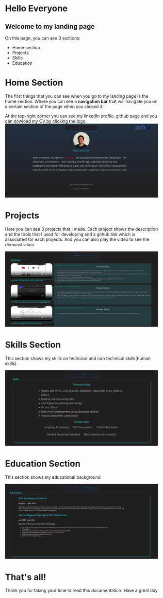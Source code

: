 <div>
<h1>Hello Everyone</h1>
<h2>Welcome to my landing page</h2>
<p>On this page, you can see 3 sections:</p>
<ul>
<li>Home section</li>
<li>Projects</li>
<li>Skills</li>
<li>Education</li>
</ul>
</div>
<h1>Home Section</h1>
<p>The first things that you can see when you go to my landing page is the home section. Where you can see a <strong>navigation bar</strong> that will navigate you on a certain section of the page when you clicked it.</p>
<p>At the top-right corner you can see my linkedIn profile, github page and you can dowload my CV by clicking the logo.
<img src = "home-section.PNG">
<h1>Projects</h1>
<p>Here you can see 3 projects that I made. Each project shows the description and the tools that I used for developing and a github link which is associated for each projects. And you can also play the video to see the demonstration</p>
<img src = "projects-section.PNG">
<h1>Skills Section</h1>
<p>This section shows my skills on technical and non technical skills(human skills)</p>
<img src = "skills-section.PNG">
<h1>Education Section</h1>
<p>This section shows my educational background</p>
<img src = "education-section.PNG">
<h1>That's all!</h1>
<p>Thank you for taking your time to read this documentation. Have a great day</p>